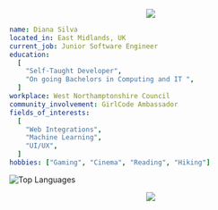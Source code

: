 <p align="center">
  <img src="https://capsule-render.vercel.app/api?text=Hey%20There%20👋&animation=fadeIn&type=waving&color=gradient&height=100" />
</p>

```yaml
name: Diana Silva
located_in: East Midlands, UK
current_job: Junior Software Engineer
education:
  [
    "Self-Taught Developer",
    "On going Bachelors in Computing and IT ",
  ]
workplace: West Northamptonshire Council
community_involvement: GirlCode Ambassador
fields_of_interests:
  [
    "Web Integrations",
    "Machine Learning",
    "UI/UX",
  ]
hobbies: ["Gaming", "Cinema", "Reading", "Hiking"]
```
![Top Languages](https://github-readme-stats.vercel.app/api/top-langs/?username=dianasill&layout=compact&theme=radical)
<p align="center">
  <img src="https://capsule-render.vercel.app/api?text&animation=fadeIn&type=waving&color=gradient&height=100&section=footer" />
</p>

